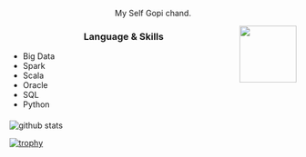 <p align="center"> My Self Gopi chand. </p>
<img align="right" src="https://user-images.githubusercontent.com/82019075/115510699-af53c500-a29d-11eb-83de-24d9d0f59ef9.png" height="100" width="100">
<h3 align="center"> Language & Skills </h3>

- Big Data
- Spark
- Scala 
- Oracle
- SQL
- Python

<h4 align="center"></h4>

<img align="center" src="https://github-readme-stats.vercel.app/api?username=chandg8899&show_icons=true&include_all_commits=true&theme=blue-white&count_private=true" alt="github stats">

[![trophy](https://github-profile-trophy.vercel.app/?username=chandg8899&theme=gruvbox)](https://github.com/ryo-ma/github-profile-trophy)

